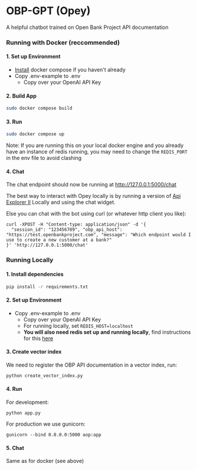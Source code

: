 # OBP-GPT (Opey)
A helpful chatbot trained on Open Bank Project API documentation

### Running with Docker (reccommended)
#### 1. Set up Environment
* [Install](https://docs.docker.com/compose/install/) docker compose if you haven't already
* Copy .env-example to .env
    * Copy over your OpenAI API Key

#### 2. Build App
```bash
sudo docker compose build
```
#### 3. Run
```bash
sudo docker compose up
```
Note: If you are running this on your local docker engine and you already have an instance of redis running, you may need to change the ```REDIS_PORT``` in the env file to avoid clashing
#### 4. Chat
The chat endpoint should now be running at http://127.0.0.1:5000/chat

The best way to interact with Opey locally is by running a version of [Api Explorer II](https://github.com/nemozak1/API-Explorer-II) Locally and using the chat widget.

Else you can chat with the bot using curl (or whatever http client you like):

```curl
curl -XPOST -H "Content-type: application/json" -d '{
  "session_id": "123456789", "obp_api_host": "https://test.openbankproject.com", "message": "Which endpoint would I use to create a new customer at a bank?"
}' 'http://127.0.0.1:5000/chat'
```
### Running Locally
#### 1. Install dependencies
```bash
pip install -r requirements.txt
```
#### 2. Set up Environment
* Copy .env-example to .env
    * Copy over your OpenAI API Key
    * For running locally, set ```REDIS_HOST=localhost```
    * **You will also need redis set up and running locally**, find instructions for this [here](https://redis.io/docs/latest/operate/oss_and_stack/install/install-redis/)

#### 3. Create vector index
We need to register the OBP API documentation in a vector index, run:
```bash
python create_vector_index.py
```
#### 4. Run
For development:
```
python app.py
```
For production we use gunicorn:
```
gunicorn --bind 0.0.0.0:5000 aop:app
```
#### 5. Chat
Same as for docker (see above)
